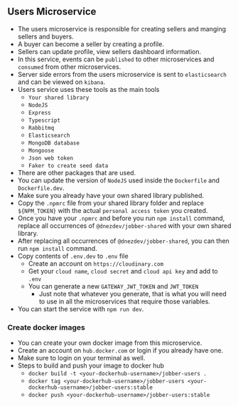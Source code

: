 ## Users Microservice
* The users microservice is responsible for creating sellers and manging sellers and buyers.
* A buyer can become a seller by creating a profile.
* Sellers can update profile, view sellers dashboard information.
* In this service, events can be `published` to other microservices and `consumed` from other microservices.
* Server side errors from the users microservice is sent to `elasticsearch` and can be viewed on `kibana`.
* Users service uses these tools as the main tools
  * `Your shared library`
  * `NodeJS`
  * `Express`
  * `Typescript`
  * `Rabbitmq`
  * `Elasticsearch`
  * `MongoDB database`
  * `Mongoose`
  * `Json web token`
  * `Faker to create seed data`
* There are other packages that are used.
* You can update the version of `NodeJS` used inside the `Dockerfile` and `Dockerfile.dev`.
* Make sure you already have your own shared library published.
* Copy the `.npmrc` file from your shared library folder and replace `${NPM_TOKEN}` with the actual `personal access token` you created.
* Once you have your `.npmrc` and before you run `npm install` command, replace all occurrences of `@dnezdev/jobber-shared` with your own shared library.
* After replacing all occurrences of `@dnezdev/jobber-shared`, you can then run `npm install` command.
* Copy contents of `.env.dev` to `.env` file
  * Create an account on `https://cloudinary.com`
  * Get your `cloud name`, `cloud secret` and `cloud api key` and add to `.env`
  * You can generate a new `GATEWAY_JWT_TOKEN` and `JWT_TOKEN`
    * Just note that whatever you generate, that is what you will need to use in all the microservices that require those variables.
* You can start the service with `npm run dev`.

### Create docker images
* You can create your own docker image from this microservice.
* Create an account on `hub.docker.com` or login if you already have one.
* Make sure to login on your terminal as well.
* Steps to build and push your image to docker hub
  * `docker build -t <your-dockerhub-username>/jobber-users .`
  * `docker tag <your-dockerhub-username>/jobber-users <your-dockerhub-username>/jobber-users:stable`
  * `docker push <your-dockerhub-username>/jobber-users:stable`
